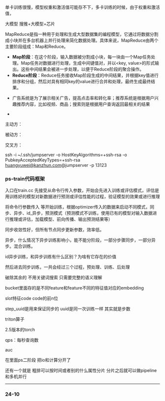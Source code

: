 单卡训练很慢，模型权重和激活值可能存不下，多卡训练的时候，由于权重和激活值，



大模型  搜推+大模型+芯片



MapReduce是指一种用于处理和生成大型数据集的编程模型，它通过将数据分割成小块并在多台机器上并行处理来简化数据处理。具体来说，MapReduce由两个主要阶段组成：Map和Reduce。

- **Map阶段**：在这个阶段，输入数据被分割成小块，每一块由一个Map任务处理。Map任务对数据进行处理，生成中间键值对，并以<key, value>的形式输出。这些中间结果会被进一步处理，以便于Reduce阶段的聚合操作。
- **Reduce阶段**：Reduce任务接收Map阶段生成的中间结果，并根据key值进行排序和分组，然后对具有相同key的value进行合并和处理，最终生成最终结果。







* 广告系统是为了展示相关广告，提高点击率和转化率；推荐系统是根据用户兴趣推荐内容，比如视频、商品；搜索则是根据用户查询返回最相关的结果

* 



主动方：

被动方：

交叉方：



ssh -i ~/.ssh/jumpserver -o HostKeyAlgorithms=+ssh-rsa -o PubkeyAcceptedKeyTypes=+ssh-rsa huangyuwei@kanzhun.com@jumpserver -p 13123





###  ps-train代码框架

入口在train.cc 先接受从命令行传入参数，开始会先进入训练或评估模式，评估是用训练好的模型对新数据进行预测或评估性能的过程，验证模型的效果或进行推理

将命令行参数传入 等开始训练，根据optimizer传入的数据来启动不同模式，同步、异步、id_异步，预测模式（预测模式不训练，使用已有的模型对输入数据进行推理或评估，加载模型、前向传播、输出预测结果等）

同步收敛性好，但所有节点同步更新参数，效率低。

异步，什么情况下异步训练影响小，能不能分阶段，一部分步骤同步，一部分异步。混合训练。

id异步训练，和异步训练有什么区别？为啥有它存在的价值

然后进去同步训练，一共会经过三个过程，预处理、训练、后处理



破除其余的 不用关键词搜索 只需要完整的语义理解

bucket里面存的是不同feature和feature不同的特征值对应的embedding

slot特征code  code的前n位

step_uuid是用来保证同步的    uuid是同一次训练一样  其实就是步数

triton算子

2.5版本的torch

qps：每秒查询数

auc

在里面ps二阶段 把io和计算分开了

还有一个就是 粗排可以按时间或者别的什么属性分片 分片之后就可以做pipeline和多机并行

---

### 24-10

